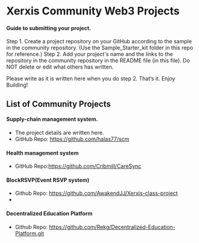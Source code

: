 # Xerxis Community Web3 Projects

#### Guide to submitting your project.
Step 1. Create a project repository on your GitHub according to the sample in the community repository. (Use the Sample_Starter_kit folder in this repo for reference.) 
Step 2. Add your project's name and the links to the repository in the community repository in the README file (in this file). Do NOT delete or edit what others has written.

Please write as it is written here when you do step 2.
That’s it. Enjoy Building!

## List of Community Projects
#### Supply-chain management system. 
- The project details are written here.
- GitHub Repo: https://github.com/halas77/scm

#### Health management system 
- GitHub Repo:https://github.com/Cribmill/CareSync

#### BlockRSVP(Event RSVP system)
- Github Repo: https://github.com/AwakendJJ/Xerxis-class-project
- 
#### Decentralized Education Platform

- Github Repo: https://github.com/Rekg/Decentralized-Education-Platform.git
